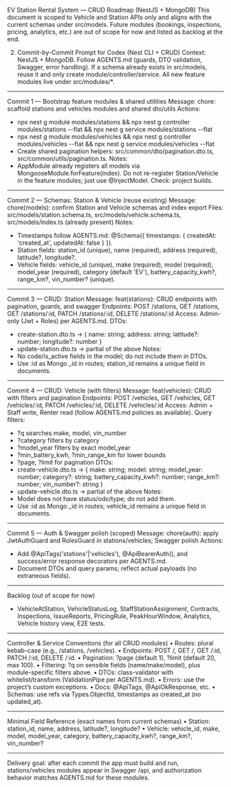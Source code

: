 EV Station Rental System — CRUD Roadmap (NestJS + MongoDB)
This document is scoped to Vehicle and Station APIs only and aligns with the current schemas under src/models. Future modules (bookings, inspections, pricing, analytics, etc.) are out of scope for now and listed as backlog at the end.

2) Commit-by-Commit Prompt for Codex (Nest CLI + CRUD)
Context: NestJS + MongoDB. Follow AGENTS.md (guards, DTO validation, Swagger, error handling).
If a schema already exists in src/models, reuse it and only create module/controller/service.
All new feature modules live under src/modules/*.
________________________________________
Commit 1 — Bootstrap feature modules & shared utilities
Message: chore: scaffold stations and vehicles modules and shared dto/utils
Actions:
- npx nest g module modules/stations && npx nest g controller modules/stations --flat && npx nest g service modules/stations --flat
- npx nest g module modules/vehicles && npx nest g controller modules/vehicles --flat && npx nest g service modules/vehicles --flat
- Create shared pagination helpers: src/common/dto/pagination.dto.ts, src/common/utils/pagination.ts.
Notes:
- AppModule already registers all models via MongooseModule.forFeature(index). Do not re-register Station/Vehicle in the feature modules; just use @InjectModel.
Check: project builds.
________________________________________
Commit 2 — Schemas: Station & Vehicle (reuse existing)
Message: chore(models): confirm Station and Vehicle schemas and index export
Files: src/models/station.schema.ts, src/models/vehicle.schema.ts, src/models/index.ts (already present)
Notes:
- Timestamps follow AGENTS.md: @Schema({ timestamps: { createdAt: 'created_at', updatedAt: false } }).
- Station fields: station_id (unique), name (required), address (required), latitude?, longitude?.
- Vehicle fields: vehicle_id (unique), make (required), model (required), model_year (required), category (default 'EV'), battery_capacity_kwh?, range_km?, vin_number? (unique).
________________________________________
Commit 3 — CRUD: Station
Message: feat(stations): CRUD endpoints with pagination, guards, and swagger
Endpoints: POST /stations, GET /stations, GET /stations/:id, PATCH /stations/:id, DELETE /stations/:id
Access: Admin-only (Jwt + Roles) per AGENTS.md.
DTOs:
- create-station.dto.ts → { name: string; address: string; latitude?: number; longitude?: number }
- update-station.dto.ts → partial of the above
Notes:
- No code/is_active fields in the model; do not include them in DTOs.
- Use :id as Mongo _id in routes; station_id remains a unique field in documents.
________________________________________
Commit 4 — CRUD: Vehicle (with filters)
Message: feat(vehicles): CRUD with filters and pagination
Endpoints: POST /vehicles, GET /vehicles, GET /vehicles/:id, PATCH /vehicles/:id, DELETE /vehicles/:id
Access: Admin + Staff write, Renter read (follow AGENTS.md policies as available).
Query filters:
- ?q searches make, model, vin_number
- ?category filters by category
- ?model_year filters by exact model_year
- ?min_battery_kwh, ?min_range_km for lower bounds
- ?page, ?limit for pagination
DTOs:
- create-vehicle.dto.ts → { make: string; model: string; model_year: number; category?: string; battery_capacity_kwh?: number; range_km?: number; vin_number?: string }
- update-vehicle.dto.ts → partial of the above
Notes:
- Model does not have status/odo/type; do not add them.
- Use :id as Mongo _id in routes; vehicle_id remains a unique field in documents.
________________________________________
Commit 5 — Auth & Swagger polish (scoped)
Message: chore(auth): apply JwtAuthGuard and RolesGuard in stations/vehicles; Swagger polish
Actions:
- Add @ApiTags('stations'|'vehicles'), @ApiBearerAuth(), and success/error response decorators per AGENTS.md.
- Document DTOs and query params; reflect actual payloads (no extraneous fields).
________________________________________
Backlog (out of scope for now)
- VehicleAtStation, VehicleStatusLog, StaffStationAssignment, Contracts, Inspections, IssueReports, PricingRule, PeakHourWindow, Analytics, Vehicle history view, E2E tests.
________________________________________
Controller & Service Conventions (for all CRUD modules)
• Routes: plural kebab-case (e.g., /stations, /vehicles).
• Endpoints: POST /, GET /, GET /:id, PATCH /:id, DELETE /:id.
• Pagination: ?page (default 1), ?limit (default 20, max 100).
• Filtering: ?q on sensible fields (name/make/model), plus module-specific filters above.
• DTOs: class-validator with whitelist/transform (ValidationPipe per AGENTS.md).
• Errors: use the project’s custom exceptions.
• Docs: @ApiTags, @ApiOkResponse, etc.
• Schemas: use refs via Types.ObjectId, timestamps as created_at (no updated_at).
________________________________________
Minimal Field Reference (exact names from current schemas)
• Station: station_id, name, address, latitude?, longitude?
• Vehicle: vehicle_id, make, model, model_year, category, battery_capacity_kwh?, range_km?, vin_number?
________________________________________
Delivery goal: after each commit the app must build and run, stations/vehicles modules appear in Swagger /api, and authorization behavior matches AGENTS.md for these modules.

